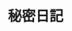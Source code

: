 ---
home: true
title: 秘密日記
heroText: 萌狼的書櫃前
tagline: 從暗格拿起了這本日記後，你看到在封面標示着“非相關者請勿翻閲!!!”這一段警示，你打算接箸…
actions:
  - text: 放回去
    link: /posts/back/index.html
    type: primary
  - text: 翻開
    link: /posts/01.html
    type: next
  - text: 看背面
    link: /posts/about.html
    type: About
---